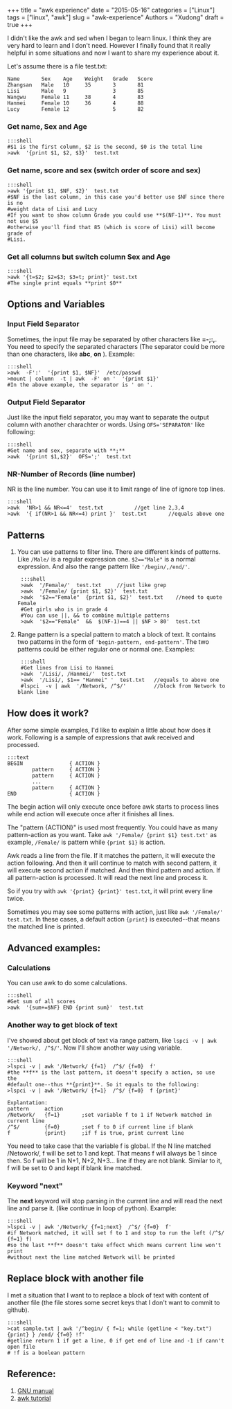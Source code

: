 +++
title = "awk experience"
date = "2015-05-16"
categories = ["Linux"]
tags = ["linux", "awk"]
slug = "awk-experience"
Authors = "Xudong"
draft = true
+++

I didn't like the awk and sed when I began to learn linux. I think they are very
hard to learn and I don't need. However I finally found that it really helpful
in some situations and now I want to share my experience about it.

Let's assume there is a file test.txt:

    Name       Sex    Age    Weight   Grade   Score
    Zhangsan   Male   10     35       3       81
    Lisi       Male   9               3       85
    Wangwu     Female 11     38       4       83
    Hanmei     Female 10     36       4       88
    Lucy       Female 12              5       82

### Get name, Sex and Age

    :::shell
    #$1 is the first column, $2 is the second, $0 is the total line
    >awk  '{print $1, $2, $3}'  test.txt

### Get name, score and sex (switch order of score and sex)

    :::shell
    >awk '{print $1, $NF, $2}'  test.txt
    #$NF is the last column, in this case you'd better use $NF since there is no
    #weight data of Lisi and Lucy
    #If you want to show column Grade you could use **$(NF-1)**. You must not use $5
    #otherwise you'll find that 85 (which is score of Lisi) will become grade of
    #Lisi.

### Get all columns but switch column Sex and Age

    :::shell
    >awk '{t=$2; $2=$3; $3=t; print}' test.txt
    #The single print equals **print $0**

## Options and Variables

### Input Field Separator

Sometimes, the input file may be separated by other characters like **=-;:,**. You
need to specify the separated characters (The separator could be more than one
characters, like **abc**, **on** ). Example:

    :::shell
    >awk  -F':'  '{print $1, $NF}'  /etc/passwd
    >mount | column  -t | awk  -F' on '  '{print $1}'
    #In the above example, the separator is ' on '.

### Output Field Separator

Just like the input field separator, you may want to separate the output column
with another charachter or words. Using `OFS='SEPARATOR'` like following:

    :::shell
    #Get name and sex, separate with **;**
    >awk  '{print $1,$2}'  OFS=';'  test.txt

### NR-Number of Records (line number)

NR is the line number. You can use it to limit range of line of ignore top
lines.

    :::shell
    >awk  'NR>1 && NR<=4'  test.txt          //get line 2,3,4
    >awk  '{ if(NR>1 && NR<=4) print }'  test.txt       //equals above one

## Patterns

1. You can use patterns to filter line. There are different kinds of patterns.
   Like `/Male/` is a regular expression one. `$2=="Male"` is a normal expression.
   And also the range pattern like `'/begin/,/end/'`.

        :::shell
        >awk  '/Female/'  test.txt     //just like grep
        >awk  '/Female/ {print $1, $2}'  test.txt
        >awk  '$2=="Female"  {print $1, $2}'  test.txt    //need to quote Female
        #Get girls who is in grade 4
        #You can use ||, && to combine multiple patterns
        >awk  '$2=="Female"  &&  $(NF-1)==4 || $NF > 80'  test.txt

2. Range pattern is a special pattern to match a block of text. It contains two
   patterns in the form of `'begin-pattern, end-pattern'`. The two patterns
   could be either regular one or normal one. Examples:

        :::shell
        #Get lines from Lisi to Hanmei
        >awk  '/Lisi/, /Hanmei/'  test.txt
        >awk  '/Lisi/, $1== "Hanmei" '  test.txt   //equals to above one
        #lspci  -v | awk  '/Network, /^$/'         //block from Network to blank line

## How does it work?

After some simple examples, I'd like to explain a little about how does it work.
Following is a sample of expressions that awk received and processed.

    :::text
    BEGIN               { ACTION }
            pattern     { ACTION }
            pattern     { ACTION }
            ...
            pattern     { ACTION }
    END                 { ACTION }

The begin action will only execute once before awk starts to process lines while
end action will execute once after it finishes all lines.

The "pattern {ACTION}" is used most frequently. You could have as many
pattern-action as you want. Take `awk '/Female/ {print $1} test.txt'` as
example, `/Female/` is pattern while `{print $1}` is action.

Awk reads a line from the file. If it matches the pattern, it will execute the
action following. And then it will continue to match with second pattern, it
will execute second action if matched. And then third pattern and action. If all
pattern-action is processed. It will read the next line and process it.

So if you try with `awk '{print} {print}' test.txt`, it will print every line
twice.

Sometimes you may see some patterns with action, just like `awk '/Female/'
test.txt`. In these cases, a default action `{print}` is executed--that means
the matched line is printed.


## Advanced examples:

### Calculations

You can use awk to do some calculations.

    :::shell
    #Get sum of all scores
    >awk  '{sum+=$NF} END {print sum}'  test.txt

### Another way to get block of text

I've showed about get block of text via range pattern, like `lspci -v | awk
'/Network/, /^$/'`. Now I'll show another way using variable.

    :::shell
    >lspci -v | awk '/Network/ {f=1}  /^$/ {f=0}  f'
    #the **f** is the last pattern, it doesn't specify a action, so use the
    #default one--thus **{print}**. So it equals to the following:
    >lspci -v | awk '/Network/ {f=1}  /^$/ {f=0}  f {print}'

    Explantation:
    pattern     action
    /Network/   {f=1}       ;set variable f to 1 if Network matched in current line
    /^$/        {f=0}       ;set f to 0 if current line if blank
    f           {print}     ;if f is true, print current line

You need to take case that the variable f is global. If the N line matched
/Netowork/, f will be set to 1 and kept. That means f will always be 1 since
then. So f will be 1 in N+1, N+2, N+3... line if they are not blank.
Similar to it, f will be set to 0 and kept if blank line matched.

### Keyword "next"

The **next** keyword will stop parsing in the current line and will read the
next line and parse it. (like continue in loop of python). Example:

    :::shell
    >lspci -v | awk '/Network/ {f=1;next}  /^$/ {f=0}  f'
    #if Network matched, it will set f to 1 and stop to run the left (/^$/ {f=1} f)
    #so the last **f** doesn't take effect which means current line won't print
    #without next the line matched Network will be printed

## Replace block with another file

I met a situation that I want to to replace a block of text with content of
another file (the file stores some secret keys that I don't want to commit to
github).

    :::shell
    >cat sample.txt | awk '/^begin/ { f=1; while (getline < "key.txt") {print} } /end/ {f=0} !f'
    #getline return 1 if get a line, 0 if get end of line and -1 if cann't open file
    # !f is a boolean pattern

## Reference:

1. [GNU manual](https://www.gnu.org/software/gawk/manual/html_node/index.html#SEC_Contents)
2. [awk tutorial](http://www.grymoire.com/Unix/Awk.html)
